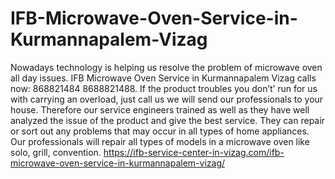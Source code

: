 # IFB-Microwave-Oven-Service-in-Kurmannapalem-Vizag
  Nowadays technology is helping us resolve the problem of microwave oven all day issues. IFB Microwave Oven Service in Kurmannapalem Vizag calls now: 868821484 8688821488. If the product troubles you don’t’ run for us with carrying an overload, just call us we will send our professionals to your house. Therefore our service engineers trained as well as they have well analyzed the issue of the product and give the best service. They can repair or sort out any problems that may occur in all types of home appliances. Our professionals will repair all types of models in a microwave oven like solo, grill, convention. https://ifb-service-center-in-vizag.com/ifb-microwave-oven-service-in-kurmannapalem-vizag/
